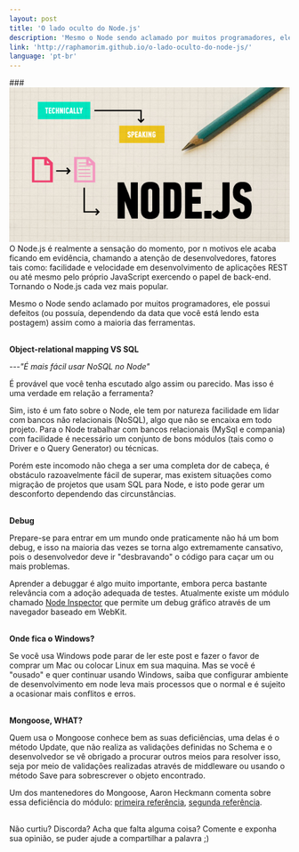 ```yaml
---
layout: post
title: 'O lado oculto do Node.js'
description: 'Mesmo o Node sendo aclamado por muitos programadores, ele possui defeitos assim como a maioria das ferramentas.'
link: 'http://raphamorim.github.io/o-lado-oculto-do-node-js/'
language: 'pt-br'
---
```


###<img src="/assets/images/posts/why-node-js.jpg" alt="NodeJs">
O Node.js é realmente a sensação do momento, por n motivos ele acaba ficando em evidência,
chamando a atenção de desenvolvedores, fatores tais como: facilidade e velocidade em desenvolvimento de aplicações
REST ou até mesmo pelo próprio JavaScript exercendo o papel de back-end. Tornando o Node.js
cada vez mais popular.

<!-- more -->

Mesmo o Node sendo aclamado por muitos programadores, ele possui defeitos (ou possuía,
dependendo da data que você está lendo esta postagem) assim como a maioria das ferramentas.
<br><br>

**Object-relational mapping VS SQL**

---*"É mais fácil usar NoSQL no Node"*

É provável que você tenha escutado algo assim ou parecido. Mas
isso é uma verdade em relação a ferramenta?

Sim, isto é um fato sobre o Node, ele tem por natureza facilidade em lidar com bancos não relacionais (NoSQL), algo
que não se encaixa em todo projeto. Para o Node trabalhar com bancos relacionais (MySql e compania) com facilidade é
necessário um conjunto de bons módulos (tais como o Driver e o Query Generator) ou técnicas.

Porém este incomodo não chega a ser uma completa dor de cabeça, é obstáculo razoavelmente fácil de
superar, mas existem situações como migração de projetos que usam SQL para Node, e isto
pode gerar um desconforto dependendo das circunstâncias.
<br><br>

**Debug**

Prepare-se para entrar em um mundo onde praticamente não há um bom debug, e isso na maioria
das vezes se torna algo extremamente cansativo, pois o desenvolvedor deve ir "desbravando" o código
para caçar um ou mais problemas.

Aprender a debuggar é algo muito importante, embora perca bastante relevância com a adoção
adequada de testes. Atualmente existe um módulo chamado
<a href="https://github.com/node-inspector/node-inspector" class="link">Node Inspector</a>
que permite um debug gráfico através de um navegador baseado em WebKit.
<br><br>

**Onde fica o Windows?**

Se você usa Windows pode parar de ler este post e fazer o favor de comprar um Mac ou
colocar Linux em sua maquina. Mas se você é "ousado" e quer continuar usando Windows, saiba que
configurar ambiente de desenvolvimento em node leva mais processos que o normal e
é sujeito a ocasionar mais conflitos e erros.
<br><br>

**Mongoose, WHAT?**

Quem usa o Mongoose conhece bem as suas deficiências, uma delas é o método Update, que não realiza as validações
definidas no Schema e o desenvolvedor se vê obrigado a procurar outros meios para resolver isso, seja por meio de validações
realizadas através de middleware ou usando o método Save para sobrescrever o objeto encontrado.

Um dos mantenedores do Mongoose, Aaron Heckmann comenta sobre essa deficiência do módulo:
<a href="https://github.com/LearnBoost/mongoose/issues/892" class="link">primeira referência</a>,
<a href="https://groups.google.com/forum/?fromgroups=#!topic/mongoose-orm/8AV6aoJzdiQ" class="link">segunda referência</a>.
<br><br>

Não curtiu? Discorda? Acha que falta alguma coisa?
Comente e exponha sua opinião, se puder ajude a compartilhar a palavra ;)
